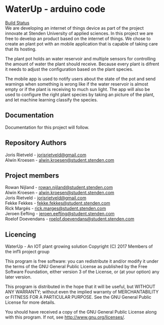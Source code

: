 # WaterUp - arduino code
[Build Status](https://travis-ci.org/INF1I/WaterUp-Arduino-joris.svg?branch=master)<br>
We are developing an internet of things device as part of the project
innovate at Stenden University of applied sciences. In this project
we are free to develop an product based on the internet of things.
We chose to create an plant pot with an mobile application that is
capable of taking care that its hosting.

The plant pot holds an water reservoir and multiple sensors for
controlling the amount of water the plant should receive. Because every
plant is difrent it needs to adjust the configuration based on the plant
species.

The mobile app is used to notify users about the state of the pot and
send warnings when something is wrong like if the water reservoir is
almost empty or if the plant is receiving to much sun light. The app
will also be used to configure the right plant species by taking an
picture of the plant, and let machine learning classify the species.

## Documentation
Documentation for this project will follow.

## Repository Authors
Joris Rietveld - jorisrietveld@gmail.com<br>
Alwin Kroesen - alwin.kroesen@student.stenden.com<br>

## Project members
Rowan Nijland - rowan.nijland@student.stenden.com<br>
Alwin Kroesen - alwin.kroesen@student.stenden.com<br>
Joris Rietveld - jorisrietveld@gmail.com<br>
Fekke Fekkes - fekke.fekkes@student.stenden.com<br>
Rick Margés - rick.marges@student.stenden.com<br>
Jeroen Eefting - jeroen.eefting@student.stenden.com<br>
Roelof Doevendans - roelof.doevendans@student.stenden.com<br>

## Licencing
WaterUp - An IOT plant growing solution
Copyright (C) 2017 Members of the inf1i project group

This program is free software: you can redistribute it and/or modify
it under the terms of the GNU General Public License as published by
the Free Software Foundation, either version 3 of the License, or
(at your option) any later version.

This program is distributed in the hope that it will be useful,
but WITHOUT ANY WARRANTY; without even the implied warranty of
MERCHANTABILITY or FITNESS FOR A PARTICULAR PURPOSE.  See the
GNU General Public License for more details.

You should have received a copy of the GNU General Public License
along with this program.  If not, see <http://www.gnu.org/licenses/>.
